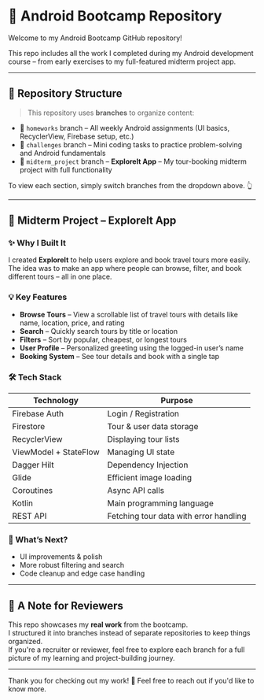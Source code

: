 # 📱 Android Bootcamp Repository

Welcome to my Android Bootcamp GitHub repository!

This repo includes all the work I completed during my Android development course – from early exercises to my full-featured midterm project app.

---

## 📌 Repository Structure

> This repository uses **branches** to organize content:

- 📝 `homeworks` branch – All weekly Android assignments (UI basics, RecyclerView, Firebase setup, etc.)
- 🧩 `challenges` branch – Mini coding tasks to practice problem-solving and Android fundamentals
- 🚀 `midterm_project` branch – **ExploreIt App** – My tour-booking midterm project with full functionality

To view each section, simply switch branches from the dropdown above. 👆

---

## 🚀 Midterm Project – ExploreIt App

### ✨ Why I Built It
I created **ExploreIt** to help users explore and book travel tours more easily. The idea was to make an app where people can browse, filter, and book different tours – all in one place.

### 💡 Key Features
- **Browse Tours** – View a scrollable list of travel tours with details like name, location, price, and rating
- **Search** – Quickly search tours by title or location
- **Filters** – Sort by popular, cheapest, or longest tours
- **User Profile** – Personalized greeting using the logged-in user’s name
- **Booking System** – See tour details and book with a single tap

### 🛠 Tech Stack
| Technology         | Purpose                             |
|--------------------|--------------------------------------|
| Firebase Auth       | Login / Registration                |
| Firestore           | Tour & user data storage            |
| RecyclerView        | Displaying tour lists               |
| ViewModel + StateFlow | Managing UI state                 |
| Dagger Hilt         | Dependency Injection                |
| Glide               | Efficient image loading             |
| Coroutines          | Async API calls                     |
| Kotlin              | Main programming language           |
| REST API            | Fetching tour data with error handling |

### 🚧 What’s Next?
- UI improvements & polish
- More robust filtering and search
- Code cleanup and edge case handling

---

## 🤝 A Note for Reviewers

This repo showcases my **real work** from the bootcamp.  
I structured it into branches instead of separate repositories to keep things organized.  
If you're a recruiter or reviewer, feel free to explore each branch for a full picture of my learning and project-building journey.

---

Thank you for checking out my work! 🙌
Feel free to reach out if you'd like to know more.
